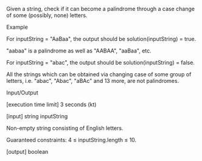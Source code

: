 Given a string, check if it can become a palindrome through a case change of some (possibly, none) letters.

Example

For inputString = "AaBaa", the output should be
solution(inputString) = true.

"aabaa" is a palindrome as well as "AABAA", "aaBaa", etc.

For inputString = "abac", the output should be
solution(inputString) = false.

All the strings which can be obtained via changing case of some group of letters, i.e. "abac", "Abac", "aBAc" and 13 more, are not palindromes.

Input/Output

[execution time limit] 3 seconds (kt)

[input] string inputString

Non-empty string consisting of English letters.

Guaranteed constraints:
4 ≤ inputString.length ≤ 10.

[output] boolean